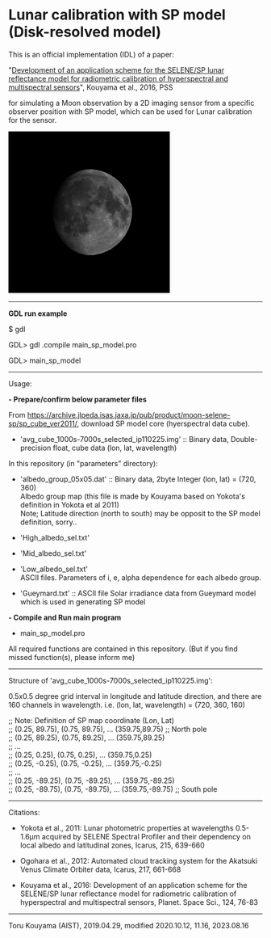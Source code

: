 # Lunar calibration with SP model (Disk-resolved model)

This is an official implementation (IDL) of a paper:

"[Development of an application scheme for the SELENE/SP lunar reflectance model for radiometric calibration of hyperspectral and multispectral sensors](https://www.sciencedirect.com/science/article/pii/S0032063315301008)", Kouyama et al., 2016, PSS

for simulating a Moon observation by a 2D imaging sensor from a specific observer position with SP model, which can be used for Lunar calibration for the sensor.

<img src="outputs/simulation_image_hyper_ql.jpg" width="320px">

---

**GDL run example**

$ gdl

GDL> gdl .compile main_sp_model.pro

GDL> main_sp_model

---

Usage:

**- Prepare/confirm below parameter files**

From https://archive.jlpeda.isas.jaxa.jp/pub/product/moon-selene-sp/sp_cube_ver2011/, download SP model core (hyerspectral data cube).

- 'avg_cube_1000s-7000s_selected_ip110225.img' :: Binary data, Double-precision float, cube data (lon, lat, wavelength)


In this repository (in "parameters" directory):

- 'albedo_group_05x05.dat' :: Binary data, 2byte Integer (lon, lat) = (720, 360)  
Albedo group map (this file is made by Kouyama based on Yokota's definition in Yokota et al 2011)  
Note; Latitude direction (north to south) may be opposit to the SP model definition, sorry..  

- 'High_albedo_sel.txt'  
- 'Mid_albedo_sel.txt'  
- 'Low_albedo_sel.txt'  
ASCII files. Parameters of i, e, alpha dependence for each albedo group.  

- 'Gueymard.txt' :: ASCII file
Solar irradiance data from Gueymard model which is used in generating SP model

**- Compile and Run main program**
- main_sp_model.pro

All required functions are contained in this repository.
(But if you find missed function(s), please inform me)

---

Structure of 'avg_cube_1000s-7000s_selected_ip110225.img':

0.5x0.5 degree grid interval in longitude and latitude direction, and there are 160 channels in wavelength.
i.e. (lon, lat, wavelength) = (720, 360, 160)

  ;; Note: Definition of SP map coordinate  (Lon, Lat)  
  ;; (0.25, 89.75), (0.75, 89.75), ... (359.75,89.75) ;; North pole  
  ;; (0.25, 89.25), (0.75, 89.25), ... (359.75,89.25)  
  ;; ...  
  ;; (0.25, 0.25), (0.75, 0.25), ... (359.75,0.25)  
  ;; (0.25, -0.25), (0.75, -0.25), ... (359.75,-0.25)  
  ;; ...  
  ;; (0.25, -89.25), (0.75, -89.25), ... (359.75,-89.25)  
  ;; (0.25, -89.75), (0.75, -89.75), ... (359.75,-89.75) ;; South pole  

---

Citations:
- Yokota et al., 2011: Lunar photometric properties at wavelengths 0.5-1.6μm acquired by SELENE Spectral Profiler and their dependency on local albedo and latitudinal zones, Icarus, 215, 639-660

- Ogohara et al., 2012: Automated cloud tracking system for the Akatsuki Venus Climate Orbiter data, Icarus, 217, 661-668

- Kouyama et al., 2016: Development of an application scheme for the SELENE/SP lunar reflectance model for radiometric calibration of hyperspectral and multispectral sensors, Planet. Space Sci., 124, 76-83

---
Toru Kouyama (AIST), 2019.04.29, modified 2020.10.12, 11.16, 2023.08.16
